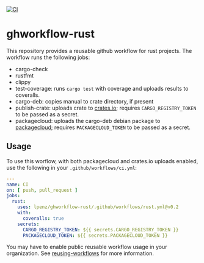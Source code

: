 [![CI](https://github.com/lpenz/ghworkflow-rust/actions/workflows/ci.yml/badge.svg)](https://github.com/lpenz/ghworkflow-rust/actions/workflows/ci.yml)


# ghworkflow-rust

This repository provides a reusable github workflow for rust
projects. The workflow runs the following jobs:
- cargo-check
- rustfmt
- clippy
- test-coverage: runs `cargo test` with coverage and uploads results
  to coveralls.
- cargo-deb: copies manual to crate directory, if present
- publish-crate: uploads crate to [crates.io]; requires
  `CARGO_REGISTRY_TOKEN` to be passed as a secret.
- packagecloud: uploads the cargo-deb debian package to
  [packagecloud]; requires `PACKAGECLOUD_TOKEN` to be passed as a
  secret.


## Usage

To use this worflow, with both packagecloud and crates.io uploads
enabled, use the following in your `.github/workflows/ci.yml`:

```.yml
---
name: CI
on: [ push, pull_request ]
jobs:
  rust:
    uses: lpenz/ghworkflow-rust/.github/workflows/rust.yml@v0.2
    with:
      coveralls: true
    secrets:
      CARGO_REGISTRY_TOKEN: ${{ secrets.CARGO_REGISTRY_TOKEN }}
      PACKAGECLOUD_TOKEN: ${{ secrets.PACKAGECLOUD_TOKEN }}
```

You may have to enable public reusable workflow usage in your
organization. See [reusing-workflows] for more information.


[crates.io]: https://crates.io/
[packagecloud]: https://packagecloud.io/
[reusing-workflows]: https://docs.github.com/en/actions/using-workflows/reusing-workflows
